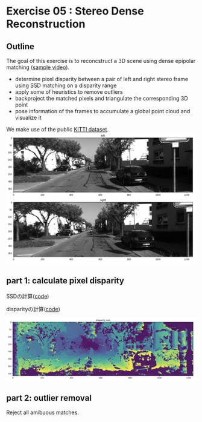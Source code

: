 # Exercise 05 : Stereo Dense Reconstruction 


## Outline
The goal of this exercise is to reconcstruct a 3D scene using dense epipolar matching ([sample video](https://www.youtube.com/watch?v=cyPFR61uuHA)). 

- determine pixel disparity between a pair of left and right stereo frame using SSD matching on a disparity range
- apply some of heuristics to remove outliers
- backproject the matched pixels and triangulate the corresponding 3D point
- pose information of the frames to accumulate a global point cloud and visualize it 

We make use of the public [KITTI dataset](http://www.cvlibs.net/datasets/kitti/).
<img src="https://github.com/teruyuki-yamasaki/VAMR/blob/main/exercise05/results/images_left_right.png"/>

## part 1: calculate pixel disparity 
SSDの計算([code](https://github.com/teruyuki-yamasaki/VAMR/blob/main/exercise05/code/calc_ssd.py))

disparityの計算([code](https://github.com/teruyuki-yamasaki/VAMR/blob/main/exercise05/code/disparity.py))

<img src="https://github.com/teruyuki-yamasaki/VAMR/blob/main/exercise05/results/disparity_ssd_01.png"/>

## part 2: outlier removal 
Reject all amibuous matches. 
